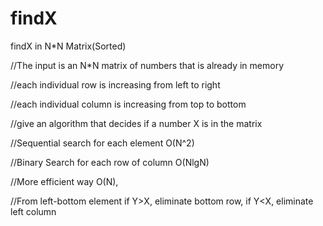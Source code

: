 # findX
findX in N*N Matrix(Sorted)

//The input is an N*N matrix of numbers that is already in memory 

//each individual row is increasing from left to right

//each individual column is increasing from top to bottom

//give an algorithm that decides if a number X is in the matrix

//Sequential search for each element O(N^2)

//Binary Search for each row of column O(NlgN)

//More efficient way O(N),

//From left-bottom element if Y>X, eliminate bottom row, if Y<X, eliminate left column
